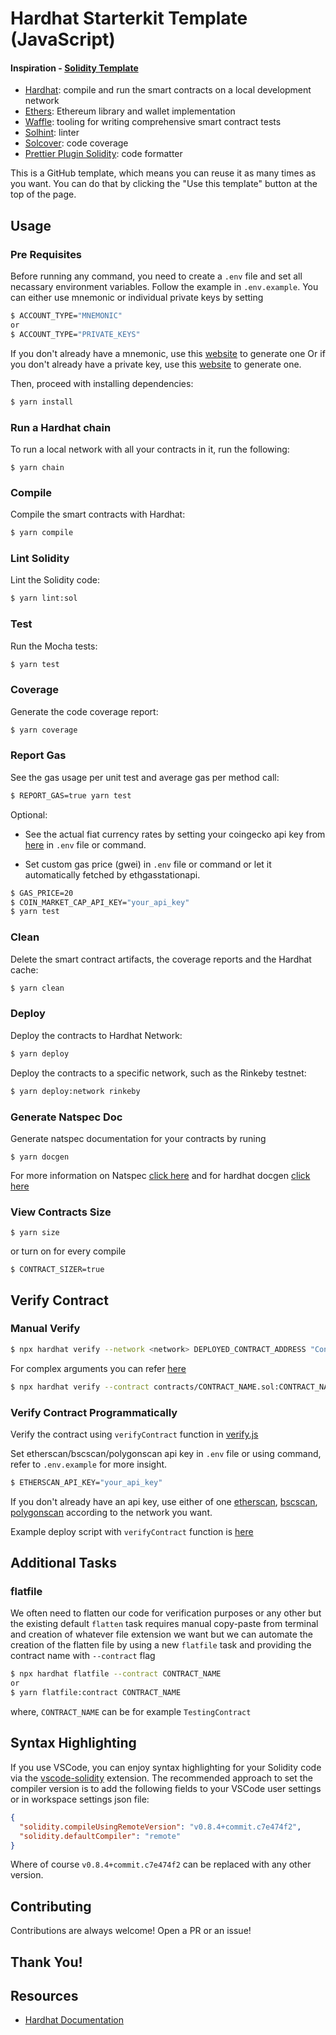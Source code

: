 # Hardhat Starterkit Template (JavaScript)

#### Inspiration - [Solidity Template](https://github.com/paulrberg/solidity-template)

- [Hardhat](https://github.com/nomiclabs/hardhat): compile and run the smart contracts on a local development network
- [Ethers](https://github.com/ethers-io/ethers.js/): Ethereum library and wallet implementation
- [Waffle](https://github.com/EthWorks/Waffle): tooling for writing comprehensive smart contract tests
- [Solhint](https://github.com/protofire/solhint): linter
- [Solcover](https://github.com/sc-forks/solidity-coverage): code coverage
- [Prettier Plugin Solidity](https://github.com/prettier-solidity/prettier-plugin-solidity): code formatter

This is a GitHub template, which means you can reuse it as many times as you want. You can do that by clicking the "Use this
template" button at the top of the page.

## Usage

### Pre Requisites

Before running any command, you need to create a `.env` file and set all necassary environment variables.
Follow the example in `.env.example`. You can either use mnemonic or individual private keys by setting

```sh
$ ACCOUNT_TYPE="MNEMONIC"
or
$ ACCOUNT_TYPE="PRIVATE_KEYS"
```

If you don't already have a mnemonic, use this [website](https://iancoleman.io/bip39/) to generate one Or if you don't already have a private key, use this [website](https://vanity-eth.tk/) to generate one.

Then, proceed with installing dependencies:

```sh
$ yarn install
```

### Run a Hardhat chain

To run a local network with all your contracts in it, run the following:

```
$ yarn chain
```

### Compile

Compile the smart contracts with Hardhat:

```sh
$ yarn compile
```

### Lint Solidity

Lint the Solidity code:

```sh
$ yarn lint:sol
```

### Test

Run the Mocha tests:

```sh
$ yarn test
```

### Coverage

Generate the code coverage report:

```sh
$ yarn coverage
```

### Report Gas

See the gas usage per unit test and average gas per method call:

```sh
$ REPORT_GAS=true yarn test
```

Optional:

- See the actual fiat currency rates by setting your coingecko api key from [here](https://coinmarketcap.com/api/pricing/) in `.env` file or command.

- Set custom gas price (gwei) in `.env` file or command or let it automatically fetched by ethgasstationapi.

```sh
$ GAS_PRICE=20
$ COIN_MARKET_CAP_API_KEY="your_api_key"
$ yarn test
```

### Clean

Delete the smart contract artifacts, the coverage reports and the Hardhat cache:

```sh
$ yarn clean
```

### Deploy

Deploy the contracts to Hardhat Network:

```sh
$ yarn deploy
```

Deploy the contracts to a specific network, such as the Rinkeby testnet:

```sh
$ yarn deploy:network rinkeby
```

### Generate Natspec Doc

Generate natspec documentation for your contracts by runing

```
$ yarn docgen
```

For more information on Natspec [click here](https://docs.soliditylang.org/en/v0.8.12/natspec-format.html#natspec) and for hardhat docgen [click here](https://github.com/ItsNickBarry/hardhat-docgen)

### View Contracts Size

```
$ yarn size
```

or turn on for every compile

```
$ CONTRACT_SIZER=true
```

## Verify Contract

### Manual Verify

```sh
$ npx hardhat verify --network <network> DEPLOYED_CONTRACT_ADDRESS "Constructor argument 1" "Constructor argument 2"
```

For complex arguments you can refer [here](https://hardhat.org/plugins/nomiclabs-hardhat-etherscan.html)

```sh
$ npx hardhat verify --contract contracts/CONTRACT_NAME.sol:CONTRACT_NAME --network <network> --constructor-args arguments.js DEPLOYED_CONTRACT_ADDRESS
```

### Verify Contract Programmatically

Verify the contract using `verifyContract` function in [verify.js](https://github.com/ahmedali8/hardhat-starterkit/blob/main/utils/verify.js)

Set etherscan/bscscan/polygonscan api key in `.env` file or using command, refer to `.env.example` for more insight.

```sh
$ ETHERSCAN_API_KEY="your_api_key"
```

If you don't already have an api key, use either of one [etherscan](https://etherscan.io/), [bscscan](https://bscscan.com/), [polygonscan](https://polygonscan.com/) according to the network you want. 

Example deploy script with `verifyContract` function is [here](https://github.com/ahmedali8/hardhat-starterkit/blob/main/scripts/deploy.js)

## Additional Tasks

### flatfile

We often need to flatten our code for verification purposes or any other but the existing default `flatten` task requires manual copy-paste from terminal
and creation of whatever file extension we want but we can automate the creation of the flatten file by using a new `flatfile` task and providing the
contract name with `--contract` flag

```sh
$ npx hardhat flatfile --contract CONTRACT_NAME
or
$ yarn flatfile:contract CONTRACT_NAME
```

where, `CONTRACT_NAME` can be for example `TestingContract`

## Syntax Highlighting

If you use VSCode, you can enjoy syntax highlighting for your Solidity code via the
[vscode-solidity](https://github.com/juanfranblanco/vscode-solidity) extension. The recommended approach to set the
compiler version is to add the following fields to your VSCode user settings or in workspace settings json file:

```json
{
  "solidity.compileUsingRemoteVersion": "v0.8.4+commit.c7e474f2",
  "solidity.defaultCompiler": "remote"
}
```

Where of course `v0.8.4+commit.c7e474f2` can be replaced with any other version.

## Contributing

Contributions are always welcome! Open a PR or an issue!

## Thank You!

## Resources

- [Hardhat Documentation](https://hardhat.org/getting-started/)
